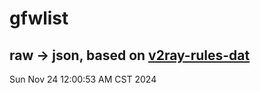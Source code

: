 # gfwlist
## raw -> json, based on [v2ray-rules-dat](https://github.com/Loyalsoldier/v2ray-rules-dat)
Sun Nov 24 12:00:53 AM CST 2024

